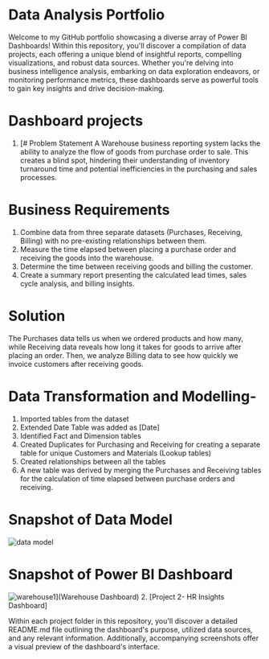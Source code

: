 # Data Analysis Portfolio

Welcome to my GitHub portfolio showcasing a diverse array of Power BI Dashboards! Within this repository, you'll discover a compilation of data projects, each offering a unique blend of insightful reports, compelling visualizations, and robust data sources. Whether you're delving into business intelligence analysis, embarking on data exploration endeavors, or monitoring performance metrics, these dashboards serve as powerful tools to gain key insights and drive decision-making.

# Dashboard projects

1. [# Problem Statement
A Warehouse business reporting system lacks the ability to analyze the flow of goods from purchase order to sale. This creates a blind spot, hindering their understanding of inventory turnaround time and potential inefficiencies in the purchasing and sales processes.

# Business Requirements

1. Combine data from three separate datasets (Purchases, Receiving, Billing) with no pre-existing relationships between them.
2. Measure the time elapsed between placing a purchase order and receiving the goods into the warehouse.
3. Determine the time between receiving goods and billing the customer.
4. Create a summary report presenting the calculated lead times, sales cycle analysis, and billing insights.

# Solution

The Purchases data tells us when we ordered products and how many, while Receiving data reveals how long it takes for goods to arrive after placing an order. Then, we analyze Billing data to see how quickly we invoice customers after receiving goods.

# Data Transformation and Modelling- 
1. Imported tables from the dataset
2. Extended Date Table was added as [Date]
3. Identified Fact and Dimension tables
4. Created Duplicates for Purchasing and Receiving for creating a separate table for unique Customers and Materials (Lookup tables)
5. Created relationships between all the tables
6. A new table was derived by merging the Purchases and Receiving tables for the calculation of time elapsed between purchase orders and receiving.

# Snapshot of Data Model

![data model](https://github.com/rashmimalleshappa/projectportfolio/assets/164936428/652e0c54-e93d-4a97-979d-b4001b01f8b2)

# Snapshot of Power BI Dashboard

![warehouse1](https://github.com/rashmimalleshappa/projectportfolio/assets/164936428/9ebd1cff-a9f5-41dc-bdc7-6884c029fda0)](Warehouse Dashboard)
2. [Project 2- HR Insights Dashboard]

Within each project folder in this repository, you'll discover a detailed README.md file outlining the dashboard's purpose, utilized data sources, and any relevant information. Additionally, accompanying screenshots offer a visual preview of the dashboard's interface.
